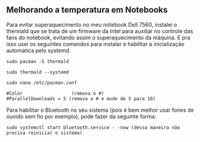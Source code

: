 ## Melhorando a temperatura em Notebooks

Para evitar superaquecimento no meu notebook Dell 7560, instalei o thermald que se trata de um firmware da Intel para auxiliar no controle das fans do notebook, evitando assim o superaquecimento da máquina. E pra isso usei os seguintes comandos para instalar e habilitar a inicialização automatica pelo systemd.

```
sudo pacman -S thermald

sudo thermald --systemd
```

```
sudo nano /etc/pacman.conf
```

```
#Color                  (remova o #)
#ParallelDownloads = 5 (remova o # e mude de 5 para 10)
```

Para habilitar o Bluetooth no seu sistema (pois é bem melhor usar fones de ouvido sem fio por exemplo), pode fazer da seguinte forma:

```
sudo systemctl start bluetooth.service - -now (dessa maneira não precisa reiniciar o sistema)
```